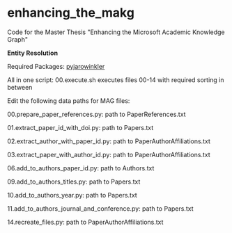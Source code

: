 # enhancing_the_makg
Code for the Master Thesis "Enhancing the Microsoft Academic Knowledge Graph"

<b>Entity Resolution</b>

Required Packages:
[pyjarowinkler](https://pypi.org/project/pyjarowinkler/)


All in one script: 00.execute.sh executes files 00-14 with required sorting in between

Edit the following data paths for MAG files:

00.prepare_paper_references.py: path to PaperReferences.txt

01.extract_paper_id_with_doi.py: path to Papers.txt

02.extract_author_with_paper_id.py: path to PaperAuthorAffiliations.txt

03.extract_paper_with_author_id.py: path to PaperAuthorAffiliations.txt

06.add_to_authors_paper_id.py: path to Authors.txt

09.add_to_authors_titles.py: path to Papers.txt

10.add_to_authors_year.py: path to Papers.txt

11.add_to_authors_journal_and_conference.py: path to Papers.txt

14.recreate_files.py: path to PaperAuthorAffiliations.txt
